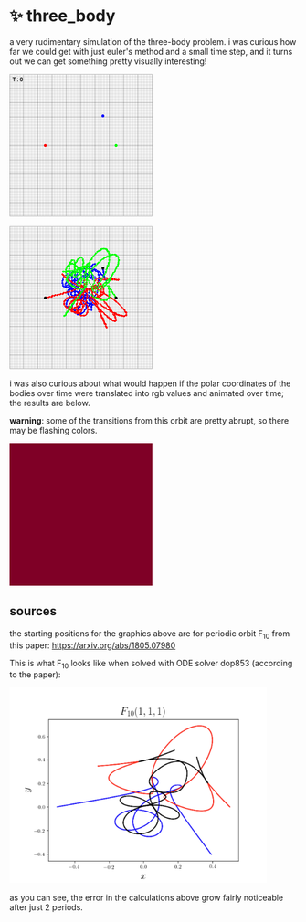 # ✨ three_body

a very rudimentary simulation of the three-body problem. i was curious how far we could get with just euler's method and a small time step, and it turns out we can get something pretty visually interesting!

![three body problem gif](three_body.gif)

![three body problem image](three_body.png)

i was also curious about what would happen if the polar coordinates of the bodies over time were translated into rgb values and animated over time; the results are below.

**warning**: some of the transitions from this orbit are pretty abrupt, so there may be flashing colors.

![three body problem color gif](color.gif)

## sources

the starting positions for the graphics above are for periodic orbit F<sub>10</sub> from this paper: https://arxiv.org/abs/1805.07980

This is what F<sub>10</sub> looks like when solved with ODE solver dop853 (according to the paper):

<img src="./paper_f10.png" width="450px" alt="F10 from the paper"/>

as you can see, the error in the calculations above grow fairly noticeable after just 2 periods.
